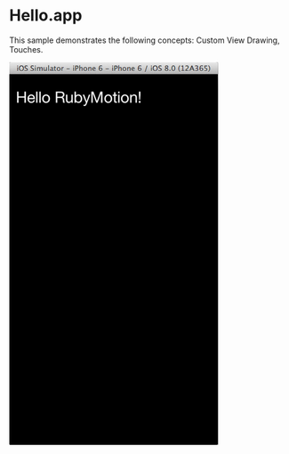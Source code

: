 Hello.app
=========

This sample demonstrates the following concepts: Custom View Drawing, Touches.

![ScreenShot](screenshot.png)
